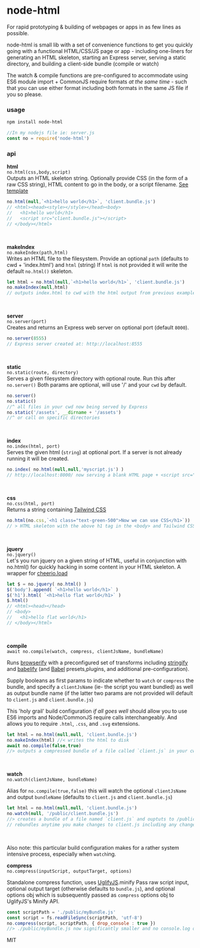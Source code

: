 # node-html

For rapid prototyping & building of webpages or apps in as few lines as possible.

node-html is small lib with a set of convenience functions to get you quickly going with a functional HTML/CSS/JS page or app - including one-liners for generating an HTML skeleton,  starting an Express server, serving a static directory, and building a client-side bundle (compile or watch) 

The watch & compile functions are pre-configured to accommodate using ES6 module import + CommonJS require formats *at the same time* - such that you can use either format including both formats in the same JS file if you so please. 

### usage
```bash
npm install node-html
```
 
```javascript
//In my nodejs file ie: server.js 
const no = require('node-html')
```

### api

**html**   
`no.html(css,body,script)`  
Outputs an HTML skeleton string.  Optionally provide CSS (in the form of a raw CSS string), HTML content to go in the body, or a script filename.  [See template] 

```javascript
no.html(null,`<h1>hello world</h1>`, 'client.bundle.js')
// <html><head><style></style></head><body>
//   <h1>hello world</h1>
//   <script src="client.bundle.js"></script>
// </body></html>  
```
<br>


**makeIndex**   
`no.makeIndex(path,html)`  
Writes an HTML file to the filesystem.  Provide an optional `path` (defaults to cwd + 'index.html') and `html` (string)  If `html` is not provided it will write the default `no.html()` skeleton.  

```javascript
let html = no.html(null,`<h1>hello world</h1>`, 'client.bundle.js')
no.makeIndex(null,html)
// outputs index.html to cwd with the html output from previous example
```
<br>


**server**   
`no.server(port)`  
Creates and returns an Express web server on optional port (default `8000`).  

```javascript
no.server(8555)
// Express server created at: http://localhost:8555
```
<br>


**static**   
`no.static(route, directory)`  
Serves a given filesystem directory with optional route.  Run this after `no.server()`
Both params are optional, will use '/' and your `cwd` by default.

```javascript
no.server()
no.static()
//^ all files in your cwd now being served by Express
no.static('/assets', __dirname + '/assets')
//^ or call on specific directories
```
<br>


**index**   
`no.index(html, port)`  
Serves the given html (`string`) at optional port.  If a server is not already running it will be created. 

```javascript
no.index( no.html(null,null,'myscript.js') )
// http://localhost:8000/ now serving a blank HTML page + <script src="myscript.js">
```
<br>


**css**   
`no.css(html, port)`  
Returns a string containing [Tailwind CSS]

```javascript
no.html(no.css,`<h1 class="text-green-500">Now we can use CSS</h1>`))
// > HTML skeleton with the above h1 tag in the <body> and Tailwind CSS loaded into the <head><style> tag
```
<br>

**jquery**   
`no.jquery()`  
Let's you run jquery on a given string of HTML, useful in conjunction with no.html() for quickly hacking in some content in your HTML skeleton.  A wrapper for [cheerio.load]

```javascript
let $ = no.jquery( no.html() )
$('body').append( `<h1>hello world</h1>` )
$('h1').html( `<h1>hello flat world</h1>` )
$.html()
// <html><head></head>
// <body>
//   <h1>hello flat world</h1>
// </body></html>
```
<br>

**compile**   
`await no.compile(watch, compress, clientJsName, bundleName)`  

Runs [browserify] with a preconfigured set of transforms including [stringify] and [babelify] (and [Babel] presets,plugins, and additional pre-configuration).  

Supply booleans as first params to indicate whether to `watch` or `compress` the bundle, and specify a `clientJsName` (ie- the script you want bundled) as well as output bundle name (if the latter two params are not provided will default to `client.js` and `client.bundle.js`)

This 'holy grail' build configuration *if all goes well* should allow you to use ES6 imports and Node/CommonJS require calls interchangeably.  And allows you to require `.html`, `.css`, and `.svg` extensions. 

```javascript
let html = no.html(null,null, 'client.bundle.js') 
no.makeIndex(html) //< writes the html to disk
await no.compile(false,true) 
//> outputs a compressed bundle of a file called `client.js` in your cwd 
```
<br>


**watch**   
`no.watch(clientJsName, bundleName)`  

Alias for `no.compile(true,false)` this will watch the optional `clientJsName` and output `bundleName` (defaults to `client.js` and `client.bundle.js`)

```javascript
let html = no.html(null,null, 'client.bundle.js') 
no.watch(null, '/public/client.bundle.js')
//> creates a bundle of a file named `client.js` and ouptuts to /public/client.bundle.js
// rebundles anytime you make changes to client.js including any changes to modules within it loaded via import or require
```
<br>

Also note: this particular build configuration makes for a rather system intensive process, especially when `watch`ing. 


**compress**   
`no.compress(inputScript, outputTarget, options)`  

Standalone compress function, uses [UglifyJS].minify
Pass raw script input, optional output target (otherwise defaults to `bundle.js`), and optional options obj which is subsequently passed as `compress` options obj to UglifyJS's Minify API. 

```javascript
const scriptPath = './public/myBundle.js'
const script = fs.readFileSync(scriptPath, 'utf-8')
no.compress(script, scriptPath, { drop_console : true })
//> ./public/myBundle.js now significantly smaller and no console.log output
```

MIT


[See template]: ./node-html.js#3
[Tailwind CSS]: https://www.tailwindcss.com
[cheerio.load]: https://github.com/cheeriojs/cheerio
[browserify]: https://github.com/browserify/browserify
[stringify]: https://github.com/JohnPostlethwait/stringify
[babelify]: https://github.com/babel/babelify
[Babel]: https://github.com/babel/babel
[UglifyJS]: https://github.com/mishoo/UglifyJS